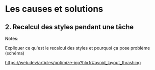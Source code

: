 # Les causes et solutions

## 2. Recalcul des styles pendant une tâche

Notes:

Expliquer ce qu'est le recalcul des styles et pourquoi ça pose problème (schéma)

https://web.dev/articles/optimize-inp?hl=fr#avoid_layout_thrashing
